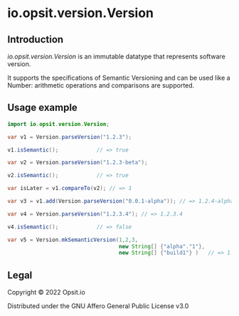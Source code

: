 
io.opsit.version.Version
========================

## Introduction

*io.opsit.version.Version* is an immutable datatype that represents software version.

It supports the specifications of Semantic Versioning and can be used like a Number:
arithmetic operations and comparisons are supported.

## Usage example

```java
import io.opsit.version.Version;

var v1 = Version.parseVersion("1.2.3"); 

v1.isSemantic();            // => true

var v2 = Version.parseVersion("1.2.3-beta");

v2.isSemantic();            // => true

var isLater = v1.compareTo(v2); // => 1

var v3 = v1.add(Version.parseVersion("0.0.1-alpha")); // => 1.2.4-alpha

var v4 = Version.parseVersion("1.2.3.4"); // => 1.2.3.4

v4.isSemantic();            // => false

var v5 = Version.mkSemanticVersion(1,2,3, 
                                   new String[] {"alpha"."1"}, 
                                   new String[] {"build1"} )   // => 1.2.3-alpha.1+build1

```

## Legal

Copyright © 2022 Opsit.io

Distributed under the GNU Affero General Public License v3.0

